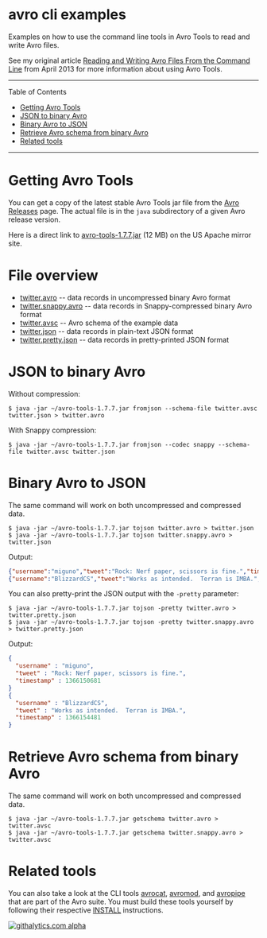 # avro cli examples

Examples on how to use the command line tools in Avro Tools to read and write Avro files.

See my original article
[Reading and Writing Avro Files From the Command Line](http://www.michael-noll.com/blog/2013/03/17/reading-and-writing-avro-files-from-the-command-line/#json-to-binary-avro)
from April 2013 for more information about using Avro Tools.

---

Table of Contents

* <a href="#prerequisites">Getting Avro Tools</a>
* <a href="#json-to-avro">JSON to binary Avro</a>
* <a href="#avro-to-json">Binary Avro to JSON</a>
* <a href="#retrieve-avro-schema">Retrieve Avro schema from binary Avro</a>
* <a href="#related-tools">Related tools</a>

---


<a name="prerequisites"></a>

# Getting Avro Tools

You can get a copy of the latest stable Avro Tools jar file from the
[Avro Releases](http://avro.apache.org/releases.html#Download) page.  The actual file is in the `java` subdirectory
of a given Avro release version.

Here is a direct link to [avro-tools-1.7.7.jar](http://www.java2s.com/example/jar/a/download-avrotools177jar-file.html)
(12 MB) on the US Apache mirror site.


# File overview

* [twitter.avro](https://github.com/miguno/avro-cli-examples/blob/master/twitter.avro)
  -- data records in uncompressed binary Avro format
* [twitter.snappy.avro](https://github.com/miguno/avro-cli-examples/blob/master/twitter.snappy.avro)
  -- data records in Snappy-compressed binary Avro format
* [twitter.avsc](https://github.com/miguno/avro-cli-examples/blob/master/twitter.avsc)
  -- Avro schema of the example data
* [twitter.json](https://github.com/miguno/avro-cli-examples/blob/master/twitter.json)
  -- data records in plain-text JSON format
* [twitter.pretty.json](https://github.com/miguno/avro-cli-examples/blob/master/twitter.pretty.json)
  -- data records in pretty-printed JSON format


<a name="json-to-avro"></a>

# JSON to binary Avro

Without compression:

    $ java -jar ~/avro-tools-1.7.7.jar fromjson --schema-file twitter.avsc twitter.json > twitter.avro

With Snappy compression:

    $ java -jar ~/avro-tools-1.7.7.jar fromjson --codec snappy --schema-file twitter.avsc twitter.json


<a name="avro-to-json"></a>

# Binary Avro to JSON

The same command will work on both uncompressed and compressed data.

    $ java -jar ~/avro-tools-1.7.7.jar tojson twitter.avro > twitter.json
    $ java -jar ~/avro-tools-1.7.7.jar tojson twitter.snappy.avro > twitter.json

Output:

```json
{"username":"miguno","tweet":"Rock: Nerf paper, scissors is fine.","timestamp": 1366150681 }
{"username":"BlizzardCS","tweet":"Works as intended.  Terran is IMBA.","timestamp": 1366154481 }
```

You can also pretty-print the JSON output with the  `-pretty` parameter:

    $ java -jar ~/avro-tools-1.7.7.jar tojson -pretty twitter.avro > twitter.pretty.json
    $ java -jar ~/avro-tools-1.7.7.jar tojson -pretty twitter.snappy.avro > twitter.pretty.json

Output:

```json
{
  "username" : "miguno",
  "tweet" : "Rock: Nerf paper, scissors is fine.",
  "timestamp" : 1366150681
}
{
  "username" : "BlizzardCS",
  "tweet" : "Works as intended.  Terran is IMBA.",
  "timestamp" : 1366154481
}
```


<a name="retrieve-avro-schema"></a>

# Retrieve Avro schema from binary Avro

The same command will work on both uncompressed and compressed data.

    $ java -jar ~/avro-tools-1.7.7.jar getschema twitter.avro > twitter.avsc
    $ java -jar ~/avro-tools-1.7.7.jar getschema twitter.snappy.avro > twitter.avsc


<a name="related-tools"></a>

# Related tools

You can also take a look at the CLI tools
[avrocat](https://github.com/apache/avro/blob/trunk/lang/c/src/avrocat.c),
[avromod](https://github.com/apache/avro/blob/trunk/lang/c/src/avromod.c), and
[avropipe](https://github.com/apache/avro/blob/trunk/lang/c/src/avropipe.c) that are part of the Avro suite.
You must build these tools yourself by following their respective
[INSTALL](https://github.com/apache/avro/blob/trunk/lang/c/INSTALL) instructions.


[![githalytics.com alpha](https://cruel-carlota.pagodabox.com/d1bb6d38b2ac73e2f46a6fc29a3a249e "githalytics.com")](http://githalytics.com/miguno/avro-cli-examples)
